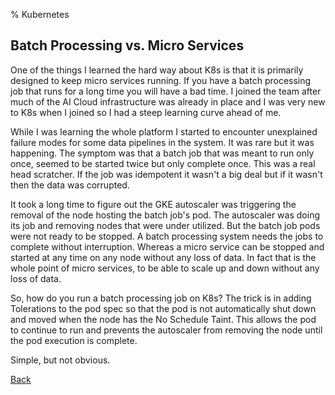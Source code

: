 % Kubernetes

## Batch Processing vs. Micro Services

One of the things I learned the hard way about K8s is that it is primarily designed to keep micro services running.  If you have a batch processing job that runs for a long time you will have a bad time. I joined the team after much of the AI Cloud infrastructure was already in place and I was very new to K8s when I joined so I had a steep learning curve ahead of me.

While I was learning the whole platform I started to encounter unexplained failure modes for some data pipelines in the system.  It was rare but it was happening.  The symptom was that a batch job that was meant to run only once, seemed to be started twice but only complete once.  This was a real head scratcher.  If the job was idempotent it wasn't a big deal but if it wasn't then the data was corrupted.

It took a long time to figure out the GKE autoscaler was triggering the removal of the node hosting the batch job's pod.  The autoscaler was doing its job and removing nodes that were under utilized.  But the batch job pods were not ready to be stopped.  A batch processing system needs the jobs to complete without interruption.  Whereas a micro service can be stopped and started at any time on any node without any loss of data.  In fact that is the whole point of micro services, to be able to scale up and down without any loss of data.

So, how do you run a batch processing job on K8s?  The trick is in adding Tolerations to the pod spec so that the pod is not automatically shut down and moved when the node has the No Schedule Taint.  This allows the pod to continue to run and prevents the autoscaler from removing the node until the pod execution is complete.

Simple, but not obvious.

[Back](index.html)
